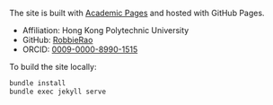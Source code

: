 The site is built with [Academic Pages](https://github.com/academicpages/academicpages.github.io) and hosted with GitHub Pages.

- Affiliation: Hong Kong Polytechnic University
- GitHub: [RobbieRao](https://github.com/RobbieRao)
- ORCID: [0009-0000-8990-1515](https://orcid.org/0009-0000-8990-1515)

To build the site locally:

```bash
bundle install
bundle exec jekyll serve
```
